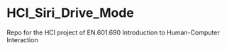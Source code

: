 # HCI_Siri_Drive_Mode
Repo for the HCI project of EN.601.690 Introduction to Human-Computer Interaction
